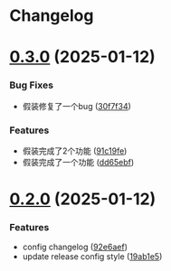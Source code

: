 # Changelog

# [0.3.0](https://github.com/miyou2024/test_release-it/compare/0.2.0...0.3.0) (2025-01-12)


### Bug Fixes

* 假装修复了一个bug ([30f7f34](https://github.com/miyou2024/test_release-it/commit/30f7f347a8cdaf6aa1273b902b23007cd7f62ca7))


### Features

* 假装完成了2个功能 ([91c19fe](https://github.com/miyou2024/test_release-it/commit/91c19fee816c687575cfe2e491b1a8497c3ddd1d))
* 假装完成了一个功能 ([dd65ebf](https://github.com/miyou2024/test_release-it/commit/dd65ebfdaf98fd6e777c74fc4dfad53b74beb302))

# [0.2.0](https://github.com/miyou2024/test_release-it/compare/0.1.0...0.2.0) (2025-01-12)


### Features

* config changelog ([92e6aef](https://github.com/miyou2024/test_release-it/commit/92e6aef2bf45f76f386158f11735bb03f5add98c))
* update release config style ([19ab1e5](https://github.com/miyou2024/test_release-it/commit/19ab1e5216fbe7a36ad703c499400bd62f3d38d7))
